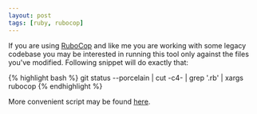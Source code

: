 ```yaml
---
layout: post
tags: [ruby, rubocop]
---
```

If you are using [RuboCop][1] and like me you are working with some
legacy codebase you may be interested in running this tool only against
the files you've modified. Following snippet will do exactly that:

{% highlight bash %}
git status --porcelain | cut -c4- | grep '.rb' | xargs rubocop
{% endhighlight %}

More convenient script may be found [here][2].

[1]: https://github.com/bbatsov/rubocop
[2]: https://raw.github.com/michalorman/dotfiles/master/bin/rb
